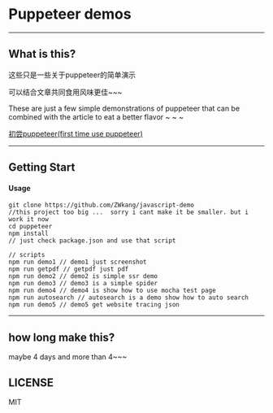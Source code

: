 # Puppeteer demos

---

## What is this?
这些只是一些关于puppeteer的简单演示

可以结合文章共同食用风味更佳~~~

These are just a few simple demonstrations of puppeteer that can be combined with the article to eat a better flavor ~ ~ ~

[初尝puppeteer(first time use puppeteer)](http://zwk.life/2018/01/%E5%88%9D%E5%B0%9Dpuppeteer/405.html)


---

## Getting Start

#### Usage

```
git clone https://github.com/ZWkang/javascript-demo 
//this project too big ...  sorry i cant make it be smaller. but i work it now
cd puppeteer
npm install
// just check package.json and use that script
```
```
// scripts
npm run demo1 // demo1 just screenshot
npm run getpdf // getpdf just pdf
npm run demo2 // demo2 is simple ssr demo
npm run demo3 // demo3 is a simple spider
npm run demo4 // demo4 is show how to use mocha test page
npm run autosearch // autosearch is a demo show how to auto search
npm run demo5 // demo5 get website tracing json

```

---

## how long make this?

maybe 4 days and more than 4~~~

## LICENSE

MIT
